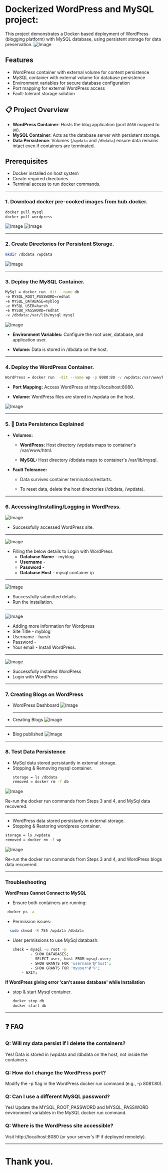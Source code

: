 # Dockerized WordPress and MySQL project:
This project demonstrates a Docker-based deployment of WordPress (blogging platform) with MySQL database, using persistent storage for data preservation.
![Image](https://github.com/user-attachments/assets/d43ad96e-9666-4e23-8650-fca51a4fcecf)

## Features
- WordPress container with external volume for content persistence
- MySQL container with external volume for database persistence
- Environment variables for secure database configuration
- Port mapping for external WordPress access
- Fault-tolerant storage solution

## 📋 Project Overview
- **WordPress Container**: Hosts the blog application (port `8080` mapped to `80`).
- **MySQL Container**: Acts as the database server with persistent storage.
- **Data Persistence**: Volumes (`/wpdata` and `/dbdata`) ensure data remains intact even if containers are terminated.
 
## Prerequisites
- Docker installed on host system
- Create required directories.
- Terminal access to run docker commands.
___________________________________________________________________________________________________________________________________________________________________________________________________________

### 1. Download docker pre-cooked images from hub.docker.
 ```bash
 docker pull mysql
 docker pull wordpress
```
![Image](https://github.com/user-attachments/assets/dba5d80e-b6bd-4a7d-aeda-9ff2e48cd32a)
![Image](https://github.com/user-attachments/assets/3ea5bb02-0aa3-4ae1-bc61-9533a3d40afe)

___________________________________________________________________________________________________________________________________________________________________________________________________________


### 2. Create Directories for Persistent Storage.
  ```bash
  mkdir /dbdata /wpdata
```
![Image](https://github.com/user-attachments/assets/6ec03c00-0d01-4d0c-9a54-33ca3696f5a6)
___________________________________________________________________________________________________________________________________________________________________________________________________________

### 3. Deploy the MySQL Container.
```bash
MySql = docker run -dit --name db
-e MYSQL_ROOT_PASSWORD=redhat
-e MYSQL_DATABASE=myblog
-e MYSQL_USER=harsh
-e MYSQK_PASSWORD=redhat
-v /dbdata:/var/lib/mysql mysql
```
![Image](https://github.com/user-attachments/assets/9f022c82-946e-4764-ac9f-04285292bfe0)

- **Environment Variables:** Configure the root user, database, and application user.

- **Volume:** Data is stored in /dbdata on the host.
___________________________________________________________________________________________________________________________________________________________________________________________________________

### 4. Deploy the WordPress Container.
```bash
WordPress = docker run  -dit --name wp -p 8080:80 -v /wpdata:/var/www/html wordpress
```
- **Port Mapping:** Access WordPress at http://localhost:8080.

- **Volume:** WordPress files are stored in /wpdata on the host.

![Image](https://github.com/user-attachments/assets/e2a516a7-163d-4427-a05d-cb2cca455934)
___________________________________________________________________________________________________________________________________________________________________________________________________________

### 5. 🔄 Data Persistence Explained
- **Volumes:**

  - **WordPress:** Host directory /wpdata maps to container's /var/www/html.

  - **MySQL:** Host directory /dbdata maps to container's /var/lib/mysql.

- **Fault Tolerance:**

  - Data survives container termination/restarts.

  - To reset data, delete the host directories (/dbdata, /wpdata).
___________________________________________________________________________________________________________________________________________________________________________________________________________

### 6. Accessing/Installing/Logging in WordPress.

![Image](https://github.com/user-attachments/assets/711efcbe-a008-4eb2-b2c6-808226879a5e)

- Successfully accessed WordPress site.
___________________________________________________________________________________________________________________________________________________________________________________________________________

![Image](https://github.com/user-attachments/assets/a7455d4c-cb95-4643-a9c9-609e58c9ea73)
- Filling the below details to Login with WordPress
  - **Database Name** - myblog
  - **Username** -
  - **Password** - 
  - **Database Host** - mysql container ip
___________________________________________________________________________________________________________________________________________________________________________________________________________

![Image](https://github.com/user-attachments/assets/e8971f6a-2cc9-4c15-81db-be0329d5379c)
- Successfully submitted details.
- Run the installation.
___________________________________________________________________________________________________________________________________________________________________________________________________________

![Image](https://github.com/user-attachments/assets/13f50432-79b6-43eb-94ca-570f60451056)
- Adding more information for Wordpress
 - Site Title - myblog
 - Username - harsh
 - Password -
 - Your email -
Install WordPress.
___________________________________________________________________________________________________________________________________________________________________________________________________________

![Image](https://github.com/user-attachments/assets/8b8f935b-876c-44c9-8e88-15cf2778a2bc)

- Successfully installed WordPress
- Login with WordPress
___________________________________________________________________________________________________________________________________________________________________________________________________________
### 7. Creating Blogs on WordPress 

- WordPress Dashboard
  ![Image](https://github.com/user-attachments/assets/2c6886b6-c945-45bf-8153-4641baa175f3)
  ___________________________________________________________________________________________________________________________________________________________________________________________________________
- Creating Blogs
![Image](https://github.com/user-attachments/assets/7ea3edd3-7d07-4cde-b1ce-a229410a3d2f)
___________________________________________________________________________________________________________________________________________________________________________________________________________
- Blog published
![Image](https://github.com/user-attachments/assets/3d628861-236c-45f3-a7f3-1fa0c79f3c97)
___________________________________________________________________________________________________________________________________________________________________________________________________________
### 8. Test Data Persistence
- MySql data stored persistantly in external storage.
- Stopping & Removing mysql container.
  ```bash
  storage = ls /dbdata
  removed = docker rm -f db
  ```
![Image](https://github.com/user-attachments/assets/9e227c1a-a919-4909-a541-0f936be3ec38)

Re-run the docker run commands from Steps 3 and 4, and MySql data recovered.

___________________________________________________________________________________________________________________________________________________________________________________________________________
- WordPress data stored persistanly in external storage.
- Stopping & Restoring wordpress container.
```bash
storage = ls /wpdata
removed = docker rm -f wp
```
![Image](https://github.com/user-attachments/assets/2a0fdbbe-2a72-4151-9f42-9e6ac7f61002)

Re-run the docker run commands from Steps 3 and 4, and WordPress blogs data recovered. 
__________________________________________________________________________________________________________________________________________________________________________________________________________


### Troubleshooting

**WordPress Cannot Connect to MySQL**
- Ensure both containers are running:
 ```bash
  docker ps -a
```
- Permission issues:
```bash
  sudo chmod -R 755 /wpdata /dbdata
```
- User permissions to use MySql databash:
  ```bash
  check = mysql -u root -p
          - SHOW DATABASES;
          - SELECT user, host FROM mysql.user;
          - SHOW GRANTS FOR 'username'@'host';
          - SHOW GRANTS FOR 'myuser'@'%';
      - EXIT;
  ```
  

**If WordPress giving error 'can't asses database' while Installation**
  - stop & start Mysql container.
    ```bash
    docker stop db
    docker start db
    ```
___________________________________________________________________________________________________________________________________________________________________________________________________________

## ❓ FAQ

### **Q:** Will my data persist if I delete the containers?
Yes! Data is stored in /wpdata and /dbdata on the host, not inside the containers.

### **Q:** How do I change the WordPress port?
Modify the -p flag in the WordPress docker run command (e.g., -p 8081:80).

### **Q:** Can I use a different MySQL password?
Yes! Update the MYSQL_ROOT_PASSWORD and MYSQL_PASSWORD environment variables in the MySQL docker run command.

### **Q:** Where is the WordPress site accessible?
Visit http://localhost:8080 (or your server's IP if deployed remotely).

___________________________________________________________________________________________________________________________________________________________________________________________________________

# Thank you. 
